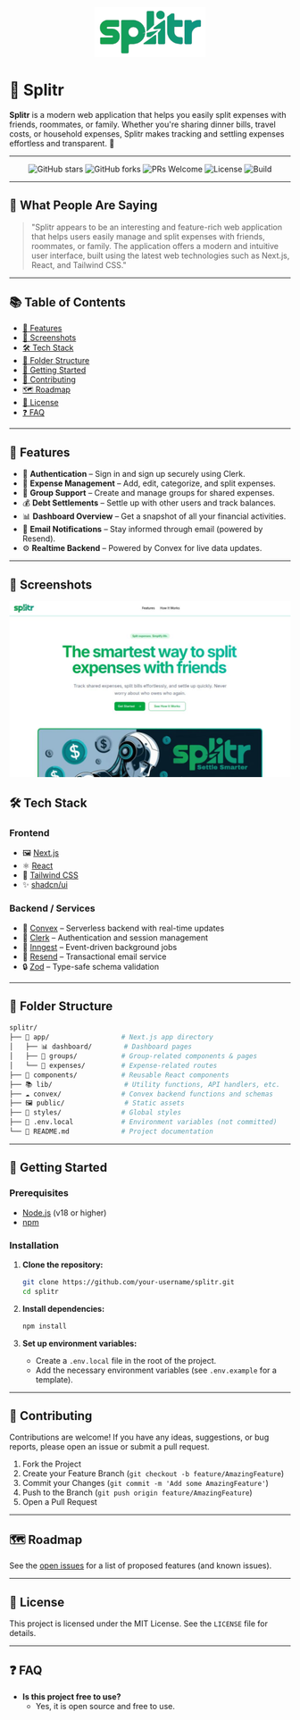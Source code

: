 <div align="center">
  <img src="public/logos/logo.png" alt="Splitr Logo" width="200"/>
</div>

# 🧾 Splitr

**Splitr** is a modern web application that helps you easily split expenses with friends, roommates, or family. Whether you're sharing dinner bills, travel costs, or household expenses, Splitr makes tracking and settling expenses effortless and transparent. 🤝

---

<div align="center">

![GitHub stars](https://img.shields.io/github/stars/your-username/splitr?style=social)
![GitHub forks](https://img.shields.io/github/forks/your-username/splitr?style=social)
![PRs Welcome](https://img.shields.io/badge/PRs-welcome-brightgreen.svg)
![License](https://img.shields.io/badge/license-MIT-green)
![Build](https://img.shields.io/badge/build-passing-brightgreen)

</div>

---

## 💬 What People Are Saying

> "Splitr appears to be an interesting and feature-rich web application that helps users easily manage and split expenses with friends, roommates, or family. The application offers a modern and intuitive user interface, built using the latest web technologies such as Next.js, React, and Tailwind CSS."

---

## 📚 Table of Contents

- [🚀 Features](#-features)
- [📸 Screenshots](#-screenshots)
- [🛠️ Tech Stack](#-tech-stack)
- [📁 Folder Structure](#-folder-structure)
- [🏁 Getting Started](#-getting-started)
- [🙌 Contributing](#-contributing)
- [🗺️ Roadmap](#-roadmap)
- [📄 License](#-license)
- [❓ FAQ](#-faq)


---

## 🚀 Features

- 🔐 **Authentication** – Sign in and sign up securely using Clerk.
- 💸 **Expense Management** – Add, edit, categorize, and split expenses.
- 👥 **Group Support** – Create and manage groups for shared expenses.
- 💰 **Debt Settlements** – Settle up with other users and track balances.
- 📊 **Dashboard Overview** – Get a snapshot of all your financial activities.
- 📩 **Email Notifications** – Stay informed through email (powered by Resend).
- ⚙️ **Realtime Backend** – Powered by Convex for live data updates.

---

## 📸 Screenshots

![alt text](image.png)

## 🛠️ Tech Stack

### Frontend
- 🖼️ [Next.js](https://nextjs.org/)
- ⚛️ [React](https://reactjs.org/)
- 🎨 [Tailwind CSS](https://tailwindcss.com/)
- ✨ [shadcn/ui](https://ui.shadcn.com/)

### Backend / Services
- 💾 [Convex](https://www.convex.dev/) – Serverless backend with real-time updates
- 👤 [Clerk](https://clerk.com/) – Authentication and session management
- 🔄 [Inngest](https://www.inngest.com/) – Event-driven background jobs
- 📧 [Resend](https://resend.com/) – Transactional email service
- 🔒 [Zod](https://zod.dev/) – Type-safe schema validation

---

## 📁 Folder Structure

```bash
splitr/
├── 📁 app/                  # Next.js app directory
│   ├── 📊 dashboard/        # Dashboard pages
│   ├── 👥 groups/           # Group-related components & pages
│   └── 💸 expenses/         # Expense-related routes
├── 🧩 components/           # Reusable React components
├── 📚 lib/                  # Utility functions, API handlers, etc.
├── ☁️ convex/               # Convex backend functions and schemas
├── 🖼️ public/               # Static assets
├── 🎨 styles/               # Global styles
├── 🤫 .env.local            # Environment variables (not committed)
└── 📄 README.md             # Project documentation
```

---

## 🏁 Getting Started

### Prerequisites

- [Node.js](https://nodejs.org/) (v18 or higher)
- [npm](https://www.npmjs.com/)

### Installation

1. **Clone the repository:**
   ```bash
   git clone https://github.com/your-username/splitr.git
   cd splitr
   ```

2. **Install dependencies:**
   ```bash
   npm install
   ```

3. **Set up environment variables:**
   - Create a `.env.local` file in the root of the project.
   - Add the necessary environment variables (see `.env.example` for a template).

---

## 🙌 Contributing

Contributions are welcome! If you have any ideas, suggestions, or bug reports, please open an issue or submit a pull request.

1. Fork the Project
2. Create your Feature Branch (`git checkout -b feature/AmazingFeature`)
3. Commit your Changes (`git commit -m 'Add some AmazingFeature'`)
4. Push to the Branch (`git push origin feature/AmazingFeature`)
5. Open a Pull Request

---

## 🗺️ Roadmap

See the [open issues](https://github.com/your-username/splitr/issues) for a list of proposed features (and known issues).

---

## 📄 License

This project is licensed under the MIT License. See the `LICENSE` file for details.

---

## ❓ FAQ

- **Is this project free to use?**
  - Yes, it is open source and free to use.
